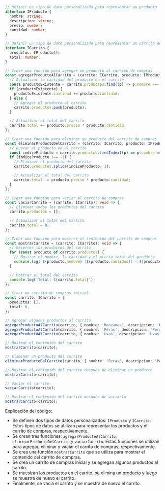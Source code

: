```typescript
// Definir un tipo de dato personalizado para representar un producto
interface IProducto {
  nombre: string;
  descripcion: string;
  precio: number;
  cantidad: number;
}

// Definir un tipo de dato personalizado para representar un carrito de compras
interface ICarrito {
  productos: IProducto[];
  total: number;
}

// Crear una función para agregar un producto al carrito de compras
const agregarProductoAlCarrito = (carrito: ICarrito, producto: IProducto): void => {
  // Actualizar la cantidad del producto en el carrito
  const productoExistente = carrito.productos.find((p) => p.nombre === producto.nombre);
  if (productoExistente) {
    productoExistente.cantidad += producto.cantidad;
  } else {
    // Agregar el producto al carrito
    carrito.productos.push(producto);
  }

  // Actualizar el total del carrito
  carrito.total += producto.precio * producto.cantidad;
};

// Crear una función para eliminar un producto del carrito de compras
const eliminarProductoDelCarrito = (carrito: ICarrito, producto: IProducto): void => {
  // Buscar el producto en el carrito
  const indiceProducto = carrito.productos.findIndex((p) => p.nombre === producto.nombre);
  if (indiceProducto !== -1) {
    // Eliminar el producto del carrito
    carrito.productos.splice(indiceProducto, 1);

    // Actualizar el total del carrito
    carrito.total -= producto.precio * producto.cantidad;
  }
};

// Crear una función para vaciar el carrito de compras
const vaciarCarrito = (carrito: ICarrito): void => {
  // Eliminar todos los productos del carrito
  carrito.productos = [];

  // Actualizar el total del carrito
  carrito.total = 0;
};

// Crear una función para mostrar el contenido del carrito de compras
const mostrarCarrito = (carrito: ICarrito): void => {
  // Recorrer los productos del carrito
  for (const producto of carrito.productos) {
    // Mostrar el nombre, la cantidad y el precio total del producto
    console.log(`${producto.nombre} (${producto.cantidad}) - ${producto.precio * producto.cantidad}`);
  }

  // Mostrar el total del carrito
  console.log(`Total: ${carrito.total}`);
};

// Crear un carrito de compras inicial
const carrito: ICarrito = {
  productos: [],
  total: 0,
};

// Agregar algunos productos al carrito
agregarProductoAlCarrito(carrito, { nombre: 'Manzanas', descripcion: 'Manzanas rojas y jugosas', precio: 1.50, cantidad: 3 });
agregarProductoAlCarrito(carrito, { nombre: 'Peras', descripcion: 'Peras dulces y refrescantes', precio: 2.00, cantidad: 2 });
agregarProductoAlCarrito(carrito, { nombre: 'Uvas', descripcion: 'Uvas negras y sin semillas', precio: 3.00, cantidad: 1 });

// Mostrar el contenido del carrito
mostrarCarrito(carrito);

// Eliminar un producto del carrito
eliminarProductoDelCarrito(carrito, { nombre: 'Peras', descripcion: 'Peras dulces y refrescantes', precio: 2.00, cantidad: 2 });

// Mostrar el contenido del carrito después de eliminar un producto
mostrarCarrito(carrito);

// Vaciar el carrito
vaciarCarrito(carrito);

// Mostrar el contenido del carrito después de vaciarlo
mostrarCarrito(carrito);
```

Explicación del código:

* Se definen dos tipos de datos personalizados: `IProducto` y `ICarrito`. Estos tipos de datos se utilizan para representar los productos y el carrito de compras, respectivamente.
* Se crean tres funciones: `agregarProductoAlCarrito`, `eliminarProductoDelCarrito` y `vaciarCarrito`. Estas funciones se utilizan para agregar, eliminar y vaciar el carrito de compras, respectivamente.
* Se crea una función `mostrarCarrito` que se utiliza para mostrar el contenido del carrito de compras.
* Se crea un carrito de compras inicial y se agregan algunos productos al carrito.
* Se muestran los productos en el carrito, se elimina un producto y luego se muestra de nuevo el carrito.
* Finalmente, se vacía el carrito y se muestra de nuevo el carrito.